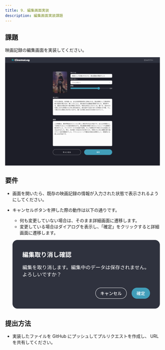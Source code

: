 ```yaml
---
title: 9. 編集画面実装
description: 編集画面実装課題
---
```


## 課題

映画記録の編集画面を実装してください。

![alt text](../img/記録編集画面.png)

## 要件

- 画面を開いたら、既存の映画記録の情報が入力された状態で表示されるようにしてください。
- キャンセルボタンを押した際の動作は以下の通りです。

  - 何も変更していない場合は、そのまま詳細画面に遷移します。
  - 変更している場合はダイアログを表示し、「確定」をクリックすると詳細画面に遷移します。

  ![alt text](../img/編集取り消し確認ダイアログ.png)

## 提出方法

- 実装したファイルを GitHub にプッシュしてプルリクエストを作成し、 URL を共有してください。
